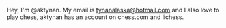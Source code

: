 Hey, I'm @aktynan.
My email is tynanalaska@hotmail.com and
I also love to play chess, aktynan has an account on chess.com and lichess.

<!---
aktynan/aktynan is a ✨ special ✨ repository because its `README.md` (this file) appears on your GitHub profile.
You can click the Preview link to take a look at your changes.
--->
